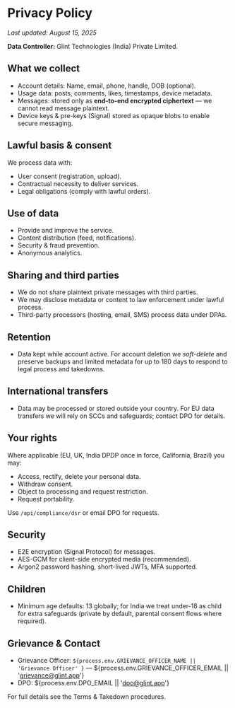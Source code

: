 # Privacy Policy

_Last updated: August 15, 2025_

**Data Controller:** Glint Technologies (India) Private Limited.

## What we collect
- Account details: Name, email, phone, handle, DOB (optional).
- Usage data: posts, comments, likes, timestamps, device metadata.
- Messages: stored only as **end-to-end encrypted ciphertext** — we cannot read message plaintext.
- Device keys & pre-keys (Signal) stored as opaque blobs to enable secure messaging.

## Lawful basis & consent
We process data with:
- User consent (registration, upload).
- Contractual necessity to deliver services.
- Legal obligations (comply with lawful orders).

## Use of data
- Provide and improve the service.
- Content distribution (feed, notifications).
- Security & fraud prevention.
- Anonymous analytics.

## Sharing and third parties
- We do not share plaintext private messages with third parties.
- We may disclose metadata or content to law enforcement under lawful process.
- Third-party processors (hosting, email, SMS) process data under DPAs.

## Retention
- Data kept while account active. For account deletion we *soft-delete* and preserve backups and limited metadata for up to 180 days to respond to legal process and takedowns.

## International transfers
- Data may be processed or stored outside your country. For EU data transfers we will rely on SCCs and safeguards; contact DPO for details.

## Your rights
Where applicable (EU, UK, India DPDP once in force, California, Brazil) you may:
- Access, rectify, delete your personal data.
- Withdraw consent.
- Object to processing and request restriction.
- Request portability.

Use `/api/compliance/dsr` or email DPO for requests.

## Security
- E2E encryption (Signal Protocol) for messages.
- AES-GCM for client-side encrypted media (recommended).
- Argon2 password hashing, short-lived JWTs, MFA supported.

## Children
- Minimum age defaults: 13 globally; for India we treat under-18 as child for extra safeguards (private by default, parental consent flows where required).

## Grievance & Contact
- Grievance Officer: `${process.env.GRIEVANCE_OFFICER_NAME || 'Grievance Officer' }` — ${process.env.GRIEVANCE_OFFICER_EMAIL || 'grievance@glint.app'}
- DPO: ${process.env.DPO_EMAIL || 'dpo@glint.app'}

For full details see the Terms & Takedown procedures.
